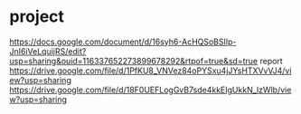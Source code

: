# project 
https://docs.google.com/document/d/16syh6-AcHQSoBSIlp-JnI6iVeLquijRS/edit?usp=sharing&ouid=116337652273899678292&rtpof=true&sd=true   report
https://drive.google.com/file/d/1PfKU8_VNVez84oPYSxu4jJYsHTXVvVJ4/view?usp=sharing
https://drive.google.com/file/d/18F0UEFLogGvB7sde4kkEIgUkkN_lzWlb/view?usp=sharing
